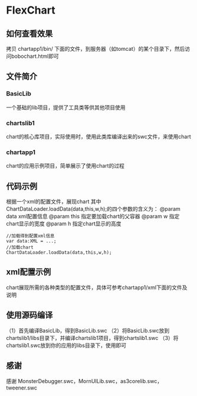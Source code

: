 # FlexChart
## 如何查看效果
拷贝 chartapp1/bin/ 下面的文件，到服务器（如tomcat）的某个目录下，然后访问bobochart.html即可
## 文件简介
### BasicLib
一个基础的lib项目，提供了工具类等供其他项目使用
### chartslib1
chart的核心库项目，实际使用时，使用此类库编译出来的swc文件，来使用chart
### chartapp1
chart的应用示例项目，简单展示了使用chart的过程
## 代码示例
根据一个xml的配置文件，展现chart
其中ChartDataLoader.loadData(data,this,w,h);的四个参数的含义为：
@param data  xml配置信息
@param this 指定要加载chart的父容器
@param w 指定chart显示的宽度
@param h 指定chart显示的高度
```
//加载得到配置xml信息
var data:XML = ...;
//加载chart
ChartDataLoader.loadData(data,this,w,h);
```
## xml配置示例
chart展现所需的各种类型的配置文件，具体可参考chartapp1/xml下面的文件及说明
## 使用源码编译
（1）首先编译BasicLib，得到BasicLib.swc
（2）将BasicLib.swc放到 chartslib1/libs目录下，并编译chartslib1项目，得到chartslib1.swc
（3）将chartslib1.swc放到你的应用的libs目录下，使用即可
## 感谢
感谢 
MonsterDebugger.swc，MornUILib.swc，as3corelib.swc，tweener.swc